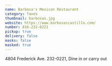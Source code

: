 ```yaml
---
name: Barbosa's Mexican Restaurant
category: faves
thumbnail: barbosas.jpg
website: https://www.barbosascastillo.com/
number: 816-232-0221
pickup: true
delivery: false
masks: false
masked: true
---
```


4804 Frederick Ave. 232-0221, Dine in or carry out
